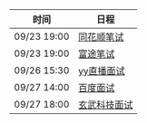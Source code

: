 | 时间          | 日程                                                                                                                             |
| ----------- | ------------------------------------------------------------------------------------------------------------------------------ |
| 09/23 19:00 | [同花顺笔试](https://www.google.com/calendar/event?eid=NGtmMXJ0ZjVubWxvOWJtbjY0YTVyM2Q1dmQgam5udDlqNWFkbG84ajE3aHVoNWNiYmFvN2NAZw)  |
| 09/23 19:00 | [富途笔试](https://www.google.com/calendar/event?eid=NzA5c2ZoN2dpYTdoY2puOHJhdGtwdGpzZGYgam5udDlqNWFkbG84ajE3aHVoNWNiYmFvN2NAZw)   |
| 09/26 15:30 | [yy直播面试](https://www.google.com/calendar/event?eid=NWIxNGltZmw4OXBwN25zMmY4dDl2MHNsa3Ygam5udDlqNWFkbG84ajE3aHVoNWNiYmFvN2NAZw) |
| 09/27 14:00 | [百度面试](https://www.google.com/calendar/event?eid=M2JwamE2MDZsMzlvczZqaXVoN2hnYW5pbjMgam5udDlqNWFkbG84ajE3aHVoNWNiYmFvN2NAZw)   |
| 09/27 18:00 | [玄武科技面试](https://www.google.com/calendar/event?eid=NWI3YzJidHU0ZmdrbXMwdm9hYXM1Mmg4dm4gam5udDlqNWFkbG84ajE3aHVoNWNiYmFvN2NAZw) |